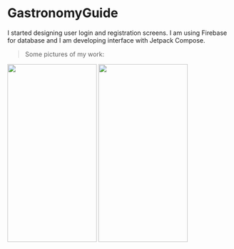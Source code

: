 # GastronomyGuide



I started designing user login and registration screens. I am using Firebase for database and I am developing interface with Jetpack Compose.

> Some pictures of my work:

<img src="https://github.com/SamedTemiz/GastronomyGuide/assets/100471404/d6b82955-9277-4506-a044-61e9c549957f" width="200" height="400" />


<img src="https://github.com/SamedTemiz/GastronomyGuide/assets/100471404/d1bc78b9-8465-4349-ae4c-8ca001a3f995" width="200" height="400" />
